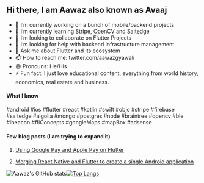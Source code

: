 ## Hi there, I am Aawaz also known as Avaaj

- 🔭 I’m currently working on a bunch of mobile/backend projects
- 🌱 I’m currently learning Stripe, OpenCV and Saltedge
- 👯 I’m looking to collaborate on Flutter Projects
- 🤔 I’m looking for help with backend infrastructure management
- 💬 Ask me about Flutter and its ecosystem
- 📫 How to reach me: twitter.com/aawazgyawali
- 😄 Pronouns: He/His
- ⚡ Fun fact: I just love educational content, everything from world history, economics, real estate and business.

#### What I know

#android #ios #flutter #react #kotlin #swift #objc #stripe #firebase #saltedge #algolia #mongo #postgres #node #braintree #opencv #ble #ibeacon #ffiConcepts #googleMaps #mapBox #adsense


#### Few blog posts (I am trying to expand it)
1. [Using Google Pay and Apple Pay on Flutter](https://dev.to/aawazgyawali/how-to-use-google-pay-and-apple-pay-using-stripe-on-flutter-2i1j)

2. [Merging React Native and Flutter to create a single Android application](https://medium.com/@awazgyawali/merging-react-native-and-flutter-to-create-a-single-android-application-c49cdafc8ae9)

![Aawaz's GitHub stats](https://github-readme-stats.vercel.app/api?username=awazgyawali&count_private=true&theme=dracula)[![Top Langs](https://github-readme-stats.vercel.app/api/top-langs/?username=awazgyawali&layout=compact&theme=dracula)](https://github.com/anuraghazra/github-readme-stats)
